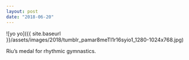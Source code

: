 ```yaml
---
layout: post
date: "2018-06-20"
---
```


![yo yo]({{ site.baseurl }}/assets/images/2018/tumblr_pamar8meTI1r16syio1_1280-1024x768.jpg)

Riu’s medal for rhythmic gymnastics.
